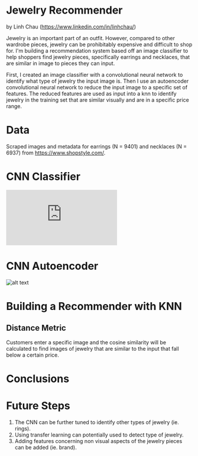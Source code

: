 # Jewelry Recommender

by Linh Chau (https://www.linkedin.com/in/linhchau/)


Jewelry is an important part of an outfit. However, compared to other wardrobe pieces, jewelry can be prohibitably expensive and difficult to shop for. I'm building a recommendation system based off an image classifier to help shoppers find jewelry pieces, specifically earrings and necklaces, that are similar in image to pieces they can input.

First, I created an image classifier with a convolutional neural network to identify what type of jewelry the input image is. Then I use an autoencoder convolutional neural network to reduce the input image to a specific set of features. The reduced features are used as input into a knn to identify jewelry in the training set that are similar visually and are in a specific price range. 

# Data
Scraped images and metadata for earrings (N = 9401) and necklaces (N = 6937) from https://www.shopstyle.com/. 

# CNN Classifier

![alt text](https://github.com/pugzillo/jewelery_recommender/images/CNN_classifier_model_loss.pdf "Log Loss for CNN Autoencoder")


# CNN Autoencoder


![alt text](https://github.com/pugzillo/jewelery_recommender/images/CNN_autoencoder_model_loss.png "Log Loss for CNN Autoencoder")


# Building a Recommender with KNN

## Distance Metric
Customers enter a specific image and the cosine similarity will be calculated to find images of jewelry that are similar to the input that fall below a certain price.

# Conclusions 


# Future Steps
1. The CNN can be further tuned to identify other types of jewelry (ie. rings).
2. Using transfer learning can potentially used to detect type of jewelry.
3. Adding features concerning non visual aspects of the jewelry pieces can be added (ie. brand).